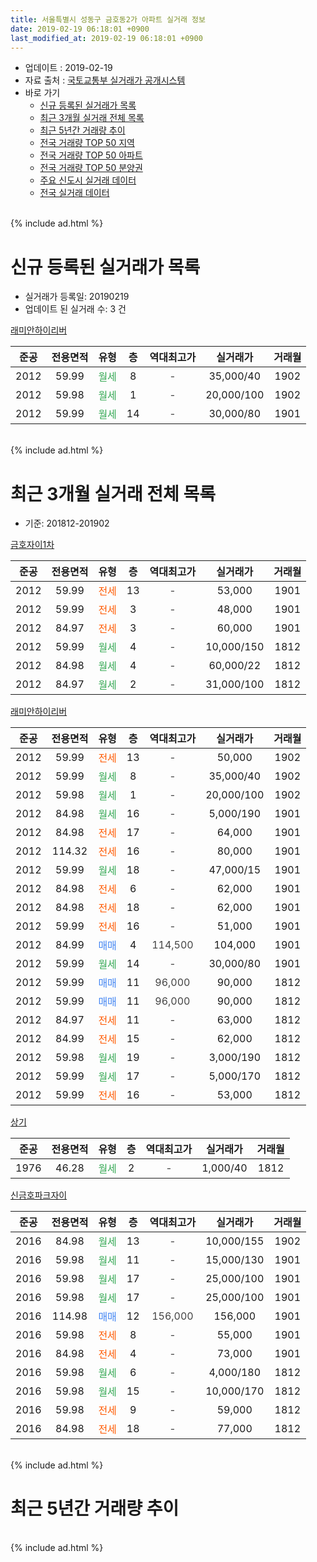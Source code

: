 ```yaml
---
title: 서울특별시 성동구 금호동2가 아파트 실거래 정보
date: 2019-02-19 06:18:01 +0900
last_modified_at: 2019-02-19 06:18:01 +0900
---
```


* 업데이트 : 2019-02-19
* 자료 출처 : [국토교통부 실거래가 공개시스템](http://rt.molit.go.kr)
* 바로 가기
    * [신규 등록된 실거래가 목록](#신규-등록된-실거래가-목록)
    * [최근 3개월 실거래 전체 목록](#최근-3개월-실거래-전체-목록)
    * [최근 5년간 거래량 추이](#최근-5년간-거래량-추이)
    * [전국 거래량 TOP 50 지역](https://ayogom.github.io/apt-trade-info/최근-3개월-전국에서-가장-거래가-많이-발생한-지역)
    * [전국 거래량 TOP 50 아파트](https://ayogom.github.io/apt-trade-info/최근-3개월-전국에서-가장-거래가-많이-발생한-아파트)
    * [전국 거래량 TOP 50 분양권](https://ayogom.github.io/apt-trade-info/최근-3개월-전국에서-가장-거래가-많이-발생한-분양권)
    * [주요 신도시 실거래 데이터](https://ayogom.github.io/apt-trade-info/주요-신도시)
    * [전국 실거래 데이터](https://ayogom.github.io/apt-trade-info/전국)
<br>
{% include ad.html %}
<br>

# 신규 등록된 실거래가 목록
* 실거래가 등록일: 20190219
* 업데이트 된 실거래 수: 3 건


[래미안하이리버](https://search.naver.com/search.naver?query=%EC%84%9C%EC%9A%B8%ED%8A%B9%EB%B3%84%EC%8B%9C+%EC%84%B1%EB%8F%99%EA%B5%AC+%EA%B8%88%ED%98%B8%EB%8F%992%EA%B0%80+%EB%9E%98%EB%AF%B8%EC%95%88%ED%95%98%EC%9D%B4%EB%A6%AC%EB%B2%84)

|준공|전용면적|유형|층|역대최고가|실거래가|거래월|
|:---:|:---:|:---:|:---:|:---:|:---:|:---:|
|2012|59.99|<span style="color:#34a853">월세</span>|8|<span style="color:#444444">-</span>|35,000/40|1902|
|2012|59.98|<span style="color:#34a853">월세</span>|1|<span style="color:#444444">-</span>|20,000/100|1902|
|2012|59.99|<span style="color:#34a853">월세</span>|14|<span style="color:#444444">-</span>|30,000/80|1901|


<br>
{% include ad.html %}
<br>

# 최근 3개월 실거래 전체 목록
* 기준: 201812-201902


[금호자이1차](https://search.naver.com/search.naver?query=%EC%84%9C%EC%9A%B8%ED%8A%B9%EB%B3%84%EC%8B%9C+%EC%84%B1%EB%8F%99%EA%B5%AC+%EA%B8%88%ED%98%B8%EB%8F%992%EA%B0%80+%EA%B8%88%ED%98%B8%EC%9E%90%EC%9D%B41%EC%B0%A8)

|준공|전용면적|유형|층|역대최고가|실거래가|거래월|
|:---:|:---:|:---:|:---:|:---:|:---:|:---:|
|2012|59.99|<span style="color:#ff5a00">전세</span>|13|<span style="color:#444444">-</span>|53,000|1901|
|2012|59.99|<span style="color:#ff5a00">전세</span>|3|<span style="color:#444444">-</span>|48,000|1901|
|2012|84.97|<span style="color:#ff5a00">전세</span>|3|<span style="color:#444444">-</span>|60,000|1901|
|2012|59.99|<span style="color:#34a853">월세</span>|4|<span style="color:#444444">-</span>|10,000/150|1812|
|2012|84.98|<span style="color:#34a853">월세</span>|4|<span style="color:#444444">-</span>|60,000/22|1812|
|2012|84.97|<span style="color:#34a853">월세</span>|2|<span style="color:#444444">-</span>|31,000/100|1812|

[래미안하이리버](https://search.naver.com/search.naver?query=%EC%84%9C%EC%9A%B8%ED%8A%B9%EB%B3%84%EC%8B%9C+%EC%84%B1%EB%8F%99%EA%B5%AC+%EA%B8%88%ED%98%B8%EB%8F%992%EA%B0%80+%EB%9E%98%EB%AF%B8%EC%95%88%ED%95%98%EC%9D%B4%EB%A6%AC%EB%B2%84)

|준공|전용면적|유형|층|역대최고가|실거래가|거래월|
|:---:|:---:|:---:|:---:|:---:|:---:|:---:|
|2012|59.99|<span style="color:#ff5a00">전세</span>|13|<span style="color:#444444">-</span>|50,000|1902|
|2012|59.99|<span style="color:#34a853">월세</span>|8|<span style="color:#444444">-</span>|35,000/40|1902|
|2012|59.98|<span style="color:#34a853">월세</span>|1|<span style="color:#444444">-</span>|20,000/100|1902|
|2012|84.98|<span style="color:#34a853">월세</span>|16|<span style="color:#444444">-</span>|5,000/190|1901|
|2012|84.98|<span style="color:#ff5a00">전세</span>|17|<span style="color:#444444">-</span>|64,000|1901|
|2012|114.32|<span style="color:#ff5a00">전세</span>|16|<span style="color:#444444">-</span>|80,000|1901|
|2012|59.99|<span style="color:#34a853">월세</span>|18|<span style="color:#444444">-</span>|47,000/15|1901|
|2012|84.98|<span style="color:#ff5a00">전세</span>|6|<span style="color:#444444">-</span>|62,000|1901|
|2012|84.98|<span style="color:#ff5a00">전세</span>|18|<span style="color:#444444">-</span>|62,000|1901|
|2012|59.99|<span style="color:#ff5a00">전세</span>|16|<span style="color:#444444">-</span>|51,000|1901|
|2012|84.99|<span style="color:#4285f3">매매</span>|4|<span style="color:#444444">114,500</span>|104,000|1901|
|2012|59.99|<span style="color:#34a853">월세</span>|14|<span style="color:#444444">-</span>|30,000/80|1901|
|2012|59.99|<span style="color:#4285f3">매매</span>|11|<span style="color:#444444">96,000</span>|90,000|1812|
|2012|59.99|<span style="color:#4285f3">매매</span>|11|<span style="color:#444444">96,000</span>|90,000|1812|
|2012|84.97|<span style="color:#ff5a00">전세</span>|11|<span style="color:#444444">-</span>|63,000|1812|
|2012|84.99|<span style="color:#ff5a00">전세</span>|15|<span style="color:#444444">-</span>|62,000|1812|
|2012|59.98|<span style="color:#34a853">월세</span>|19|<span style="color:#444444">-</span>|3,000/190|1812|
|2012|59.99|<span style="color:#34a853">월세</span>|17|<span style="color:#444444">-</span>|5,000/170|1812|
|2012|59.99|<span style="color:#ff5a00">전세</span>|16|<span style="color:#444444">-</span>|53,000|1812|

[상기](https://search.naver.com/search.naver?query=%EC%84%9C%EC%9A%B8%ED%8A%B9%EB%B3%84%EC%8B%9C+%EC%84%B1%EB%8F%99%EA%B5%AC+%EA%B8%88%ED%98%B8%EB%8F%992%EA%B0%80+%EC%83%81%EA%B8%B0)

|준공|전용면적|유형|층|역대최고가|실거래가|거래월|
|:---:|:---:|:---:|:---:|:---:|:---:|:---:|
|1976|46.28|<span style="color:#34a853">월세</span>|2|<span style="color:#444444">-</span>|1,000/40|1812|

[신금호파크자이](https://search.naver.com/search.naver?query=%EC%84%9C%EC%9A%B8%ED%8A%B9%EB%B3%84%EC%8B%9C+%EC%84%B1%EB%8F%99%EA%B5%AC+%EA%B8%88%ED%98%B8%EB%8F%992%EA%B0%80+%EC%8B%A0%EA%B8%88%ED%98%B8%ED%8C%8C%ED%81%AC%EC%9E%90%EC%9D%B4)

|준공|전용면적|유형|층|역대최고가|실거래가|거래월|
|:---:|:---:|:---:|:---:|:---:|:---:|:---:|
|2016|84.98|<span style="color:#34a853">월세</span>|13|<span style="color:#444444">-</span>|10,000/155|1902|
|2016|59.98|<span style="color:#34a853">월세</span>|11|<span style="color:#444444">-</span>|15,000/130|1901|
|2016|59.98|<span style="color:#34a853">월세</span>|17|<span style="color:#444444">-</span>|25,000/100|1901|
|2016|59.98|<span style="color:#34a853">월세</span>|17|<span style="color:#444444">-</span>|25,000/100|1901|
|2016|114.98|<span style="color:#4285f3">매매</span>|12|<span style="color:#444444">156,000</span>|156,000|1901|
|2016|59.98|<span style="color:#ff5a00">전세</span>|8|<span style="color:#444444">-</span>|55,000|1901|
|2016|84.98|<span style="color:#ff5a00">전세</span>|4|<span style="color:#444444">-</span>|73,000|1901|
|2016|59.98|<span style="color:#34a853">월세</span>|6|<span style="color:#444444">-</span>|4,000/180|1812|
|2016|59.98|<span style="color:#34a853">월세</span>|15|<span style="color:#444444">-</span>|10,000/170|1812|
|2016|59.98|<span style="color:#ff5a00">전세</span>|9|<span style="color:#444444">-</span>|59,000|1812|
|2016|84.98|<span style="color:#ff5a00">전세</span>|18|<span style="color:#444444">-</span>|77,000|1812|


<br>
{% include ad.html %}
<br>

# 최근 5년간 거래량 추이


<div style="width:100%;">
    <canvas id="deal_progress" height="200"></canvas>
</div>

<script>
new Chart(document.getElementById("deal_progress"), {
    type: 'line',
    data: {
        labels: ['201402','201403','201404','201405','201406','201407','201408','201409','201410','201411','201412','201501','201502','201503','201504','201505','201506','201507','201508','201509','201510','201511','201512','201601','201602','201603','201604','201605','201606','201607','201608','201609','201610','201611','201612','201701','201702','201703','201704','201705','201706','201707','201708','201709','201710','201711','201712','201801','201802','201803','201804','201805','201806','201807','201808','201809','201810','201811','201812','201901','201902'],
        datasets: [{
            label: '매매',
            pointRadius: 1,
            data: [8, 6, 5, 4, 5, 9, 12, 12, 8, 3, 5, 8, 4, 24, 16, 16, 17, 15, 12, 11, 24, 6, 6, 4, 6, 14, 11, 13, 20, 21, 7, 14, 19, 11, 3, 9, 10, 13, 25, 40, 34, 38, 4, 10, 14, 29, 36, 37, 18, 12, 7, 2, 3, 8, 41, 14, 4, 0, 2, 2, 0],
            borderColor: "rgba(255, 201, 14, 1)",
            backgroundColor: "rgba(255, 201, 14, 0.5)",
            fill: false,
            lineTension: 0
        },{
            label: '전월세',
            pointRadius: 1,
            data: [46, 44, 58, 47, 47, 23, 24, 15, 8, 9, 4, 13, 14, 18, 5, 15, 12, 12, 8, 6, 16, 21, 18, 36, 29, 54, 68, 103, 75, 48, 22, 15, 13, 15, 11, 10, 15, 23, 20, 15, 22, 25, 19, 12, 10, 18, 29, 24, 43, 71, 56, 65, 61, 34, 28, 22, 19, 9, 13, 16, 4],
            borderColor: "rgba(0, 141, 185, 1)",
            backgroundColor: "rgba(0, 141, 185, 0.5)",
            fill: false,
            lineTension: 0
        }
        ]
    },
    options: {
        responsive: true,
        title: {
            display: false
        },
        tooltips: {
            mode: 'index',
            intersect: false
        },
        hover: {
            mode: 'nearest',
            intersect: true
        },
        scales: {
            xAxes: [{
                display: true,
                scaleLabel: {
                    display: true,
                    labelString: '년/월'
                }
            }],
            yAxes: [{
                display: true,
                ticks: {
                    suggestedMin: 0,
                },
                scaleLabel: {
                    display: true,
                    labelString: '실거래 수'
                }
            }]
        }
    }
});

</script>


<br>
{% include ad.html %}
<br>

